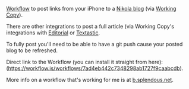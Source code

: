 [Workflow](https://workflow.is/) to post links from your iPhone to a [Nikola blog](https://getnikola.com/blog/) (via [Working Copy](https://workingcopyapp.com/)).

There are other integrations to post a full article (via Working Copy's integrations with [Editorial](http://omz-software.com/editorial/) or [Textastic](https://www.textasticapp.com/). 

To fully post you'll need to be able to have a git push cause your posted blog to be refreshed. 

Direct link to the Workflow (you can install it straight from here): (https://workflow.is/workflows/7ad4eb442c7348298ab1727f9caabcdb). 

More info on a workflow that's working for me is at [b.splendous.net](http://b.splendous.net/posts/wc-editorial-integration/). 